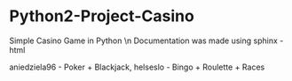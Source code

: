 # Python2-Project-Casino
Simple Casino Game in Python \n
Documentation was made using sphinx - html

aniedziela96 - Poker + Blackjack, 
helseslo - Bingo + Roulette + Races
